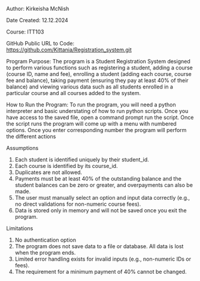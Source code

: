 Author: Kirkeisha McNish

Date Created: 12.12.2024

Course: ITT103 

GitHub Public URL to Code: https://github.com/Kittania/Registration_system.git 

Program Purpose: The program is a Student Registration System designed to perform various functions such as registering a student, adding a course (course ID, name and fee), enrolling a student (adding each course, course fee and balance), taking payment (ensuring they pay at least 40% of their balance) and viewing various data such as all students enrolled in a particular course and all courses added to the system.

How to Run the Program: To run the program, you will need a python interpreter and basic understating of how to run python scripts. Once you have access to the saved file, open a command prompt run the script. Once the script runs the program will come up with a menu with numbered options. Once you enter corresponding number the program will perform the different actions  

Assumptions
1.	Each student is identified uniquely by their student_id.
2.	Each course is identified by its course_id.
3.	Duplicates are not allowed.
4.	Payments must be at least 40% of the outstanding balance and the student balances can be zero    or greater, and overpayments can also be made.
5.	The user must manually select an option and input data correctly (e.g., no direct validations for non-numeric course fees).
6.	Data is stored only in memory and will not be saved once you exit the program.

Limitations
1.	No authentication option 
2.	The program does not save data to a file or database. All data is lost when the program ends.
3.	Limited error handling exists for invalid inputs (e.g., non-numeric IDs or fees).
4.	The requirement for a minimum payment of 40% cannot be changed. 

